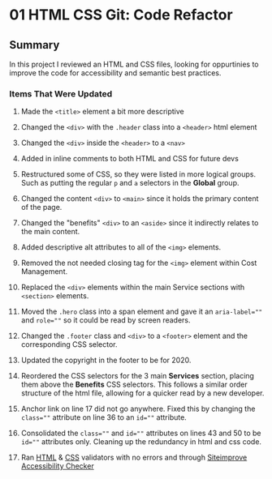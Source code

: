 # 01 HTML CSS Git: Code Refactor

## Summary 
In this project I reviewed an HTML and CSS files, looking for oppurtinies to improve the code for accessibility and semantic best practices. 

### Items That Were Updated 

1. Made the `<title>` element a bit more descriptive

2. Changed the `<div>` with the `.header` class into a `<header>` html element 

3. Changed the `<div>` inside the `<header>` to a `<nav>`

4. Added in inline comments to both HTML and CSS for future devs 

5. Restructured some of CSS, so they were listed in more logical groups. Such as putting the regular `p` and `a` selectors in the **Global** group. 

6. Changed the content `<div>` to `<main>` since it holds the primary content of the page. 

7. Changed the "benefits" `<div>` to an `<aside>` since it indirectly relates to the main content.  

8. Added descriptive alt attributes to all of the `<img>` elements. 

9. Removed the not needed closing tag for the `<img>` element within Cost Management.

10. Replaced the `<div>` elements within the main Service sections with `<section>` elements. 

11. Moved the `.hero` class into a span element and gave it an `aria-label=""` and `role=""` so it could be read by screen readers. 

12. Changed the `.footer` class and `<div>` to a `<footer>` element and the corresponding CSS selector.

13. Updated the copyright in the footer to be for 2020. 

14. Reordered the CSS selectors for the 3 main **Services** section, placing them above the **Benefits** CSS selectors. This follows a similar order structure of the html file, allowing for a quicker read by a new developer. 

15. Anchor link on line 17 did not go anywhere. Fixed this by changing the `class=""` attribute on line 36 to an `id=""` attribute.

16. Consolidated the `class=""` and `id=""` attributes on lines 43 and 50 to be `id=""` attributes only. Cleaning up the redundancy in html and css code. 

17. Ran [HTML](https://take.ms/Hfwvz) & [CSS](https://take.ms/Zv71o) validators with no errors and through [Siteimprove Accessibility Checker](https://chrome.google.com/webstore/detail/siteimprove-accessibility/efcfolpjihicnikpmhnmphjhhpiclljc)